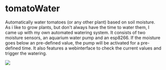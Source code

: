 # tomatoWater
Automatically water tomatoes (or any other plant) based on soil moisture. As i like to grow plants, but don't always have the time to water them, I came up with my own automated watering system. It consists of two moisture sensors, an aquarium water pump and an esp8266. If the moisture goes below an pre-defined value, the pump will be activated for a pre-defined time. It also features a webinterface to check the current values and trigger the watering.

![](https://kuenzler.io/img/gh/IMAG0596.jpg)
